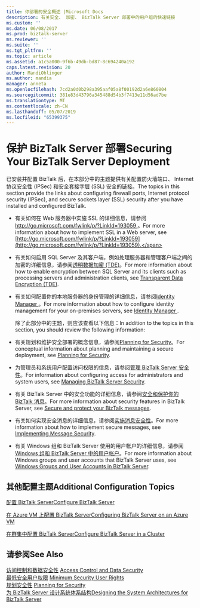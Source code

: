 ```yaml
---
title: 你部署的安全概述 |Microsoft Docs
description: 有关安全、 加密、 BizTalk Server 部署中的用户组的快速链接
ms.custom: ''
ms.date: 06/08/2017
ms.prod: biztalk-server
ms.reviewer: ''
ms.suite: ''
ms.tgt_pltfrm: ''
ms.topic: article
ms.assetid: a1c5a000-9f6b-49db-bd87-8c694240a192
caps.latest.revision: 20
author: MandiOhlinger
ms.author: mandia
manager: anneta
ms.openlocfilehash: 7cd2a0d0b298a395aaf05a8f00192d2a6e860804
ms.sourcegitcommit: 381e83d43796a345488d54b3f7413e11d56ad7be
ms.translationtype: MT
ms.contentlocale: zh-CN
ms.lasthandoff: 05/07/2019
ms.locfileid: "65399375"
---
```

# <a name="securing-your-biztalk-server-deployment"></a><span data-ttu-id="8d801-103">保护 BizTalk Server 部署</span><span class="sxs-lookup"><span data-stu-id="8d801-103">Securing Your BizTalk Server Deployment</span></span>
<span data-ttu-id="8d801-104">已安装并配置 BizTalk 后，在本部分中的主题提供有关配置防火墙端口、 Internet 协议安全性 (IPSec) 和安全套接字层 (SSL) 安全的链接。</span><span class="sxs-lookup"><span data-stu-id="8d801-104">The topics in this section provide the links about configuring firewall ports, Internet protocol security (IPSec), and secure sockets layer (SSL) security after you have installed and configured BizTalk.</span></span>  
  
- <span data-ttu-id="8d801-105">有关如何在 Web 服务器中实施 SSL 的详细信息，请参阅[ http://go.microsoft.com/fwlink/p/?LinkId=193059 ](http://go.microsoft.com/fwlink/p/?LinkId=193059)。</span><span class="sxs-lookup"><span data-stu-id="8d801-105">For more information about how to implement SSL in a Web server, see [http://go.microsoft.com/fwlink/p/?LinkId=193059](http://go.microsoft.com/fwlink/p/?LinkId=193059).</span></span>  
  
- <span data-ttu-id="8d801-106">有关如何启用 SQL Server 及其客户端，例如处理服务器和管理客户端之间的加密的详细信息，请参阅[透明数据加密 (TDE)](https://msdn.microsoft.com/library/bb934049.aspx)。</span><span class="sxs-lookup"><span data-stu-id="8d801-106">For more information about how to enable encryption between SQL Server and its clients such as processing servers and administration clients, see [Transparent Data Encryption (TDE)](https://msdn.microsoft.com/library/bb934049.aspx).</span></span>  
  
- <span data-ttu-id="8d801-107">有关如何配置你的本地服务器的身份管理的详细信息，请参阅[Identity Manager ](https://docs.microsoft.com/microsoft-identity-manager/)。</span><span class="sxs-lookup"><span data-stu-id="8d801-107">For more information about how to configure identity management for your on-premises servers, see [Identity Manager ](https://docs.microsoft.com/microsoft-identity-manager/).</span></span>  
  
  <span data-ttu-id="8d801-108">除了此部分中的主题，则应该查看以下信息：</span><span class="sxs-lookup"><span data-stu-id="8d801-108">In addition to the topics in this section, you should review the following information:</span></span>  
  
- <span data-ttu-id="8d801-109">有关规划和维护安全部署的概念信息，请参阅[Planning for Security](../core/planning-for-security.md)。</span><span class="sxs-lookup"><span data-stu-id="8d801-109">For conceptual information about planning and maintaining a secure deployment, see [Planning for Security](../core/planning-for-security.md).</span></span>  
  
- <span data-ttu-id="8d801-110">为管理员和系统用户配置访问权限的信息，请参阅[管理 BizTalk Server 安全性](../core/managing-biztalk-server-security.md)。</span><span class="sxs-lookup"><span data-stu-id="8d801-110">For information about configuring access for administrators and system users, see [Managing BizTalk Server Security](../core/managing-biztalk-server-security.md).</span></span>  
  
- <span data-ttu-id="8d801-111">有关 BizTalk Server 中的安全功能的详细信息，请参阅[安全和保护你的 BizTalk 消息](../core/secure-and-protect-your-biztalk-messages.md)。</span><span class="sxs-lookup"><span data-stu-id="8d801-111">For more information about security features in BizTalk Server, see [Secure and protect your BizTalk messages](../core/secure-and-protect-your-biztalk-messages.md).</span></span>  
  
- <span data-ttu-id="8d801-112">有关如何实现安全消息的详细信息，请参阅[实施消息安全性](../core/implementing-message-security.md)。</span><span class="sxs-lookup"><span data-stu-id="8d801-112">For more information about how to implement secure messages, see [Implementing Message Security](../core/implementing-message-security.md).</span></span>  
  
- <span data-ttu-id="8d801-113">有关 Windows 组和 BizTalk Server 使用的用户帐户的详细信息，请参阅[Windows 组和 BizTalk Server 中的用户帐户](../core/windows-groups-and-user-accounts-in-biztalk-server.md)。</span><span class="sxs-lookup"><span data-stu-id="8d801-113">For more information about Windows groups and user accounts that BizTalk Server uses, see [Windows Groups and User Accounts in BizTalk Server](../core/windows-groups-and-user-accounts-in-biztalk-server.md).</span></span>  
  
## <a name="additional-configuration-topics"></a><span data-ttu-id="8d801-114">其他配置主题</span><span class="sxs-lookup"><span data-stu-id="8d801-114">Additional Configuration Topics</span></span>  
 
 [<span data-ttu-id="8d801-115">配置 BizTalk Server</span><span class="sxs-lookup"><span data-stu-id="8d801-115">Configure BizTalk Server</span></span>](../install-and-config-guides/configure-biztalk-server.md)  
  
 [<span data-ttu-id="8d801-116">在 Azure VM 上配置 BizTalk Server</span><span class="sxs-lookup"><span data-stu-id="8d801-116">Configuring BizTalk Server on an Azure VM</span></span>](http://msdn.microsoft.com/library/azure/jj248689.aspx)  
  
[<span data-ttu-id="8d801-117">在群集中配置 BizTalk Server</span><span class="sxs-lookup"><span data-stu-id="8d801-117">Configure BizTalk Server in a Cluster</span></span>](../install-and-config-guides/configure-biztalk-server-in-a-cluster.md)
    
  
## <a name="see-also"></a><span data-ttu-id="8d801-118">请参阅</span><span class="sxs-lookup"><span data-stu-id="8d801-118">See Also</span></span>  
 <span data-ttu-id="8d801-119">[访问控制和数据安全性](../core/access-control-and-data-security.md) </span><span class="sxs-lookup"><span data-stu-id="8d801-119">[Access Control and Data Security](../core/access-control-and-data-security.md) </span></span>  
 <span data-ttu-id="8d801-120">[最低安全用户权限](../core/minimum-security-user-rights.md) </span><span class="sxs-lookup"><span data-stu-id="8d801-120">[Minimum Security User Rights](../core/minimum-security-user-rights.md) </span></span>  
 <span data-ttu-id="8d801-121">[规划安全性](../core/planning-for-security.md) </span><span class="sxs-lookup"><span data-stu-id="8d801-121">[Planning for Security](../core/planning-for-security.md) </span></span>  
 [<span data-ttu-id="8d801-122">为 BizTalk Server 设计系统体系结构</span><span class="sxs-lookup"><span data-stu-id="8d801-122">Designing the System Architectures for BizTalk Server</span></span>](../core/designing-the-system-architectures-for-biztalk-server.md)   
